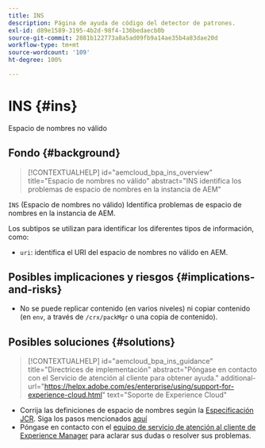 ```yaml
---
title: INS
description: Página de ayuda de código del detector de patrones.
exl-id: d89e1589-3195-4b2d-98f4-136bedaecb0b
source-git-commit: 2881b122773a8a5ad09fb9a14ae35b4a83dae20d
workflow-type: tm+mt
source-wordcount: '109'
ht-degree: 100%

---
```


# INS {#ins}

Espacio de nombres no válido

## Fondo {#background}

>[!CONTEXTUALHELP]
>id="aemcloud_bpa_ins_overview"
>title="Espacio de nombres no válido"
>abstract="INS identifica los problemas de espacio de nombres en la instancia de AEM"

`INS` (Espacio de nombres no válido) Identifica problemas de espacio de nombres en la instancia de AEM.

Los subtipos se utilizan para identificar los diferentes tipos de información, como:

* `uri`: identifica el URI del espacio de nombres no válido en AEM.

## Posibles implicaciones y riesgos {#implications-and-risks}

* No se puede replicar contenido (en varios niveles) ni copiar contenido (en `env`, a través de `/crx/packMgr` o una copia de contenido).

## Posibles soluciones {#solutions}

>[!CONTEXTUALHELP]
>id="aemcloud_bpa_ins_guidance"
>title="Directrices de implementación"
>abstract="Póngase en contacto con el Servicio de atención al cliente para obtener ayuda."
>additional-url="https://helpx.adobe.com/es/enterprise/using/support-for-experience-cloud.html" text="Soporte de Experience Cloud"

* Corrija las definiciones de espacio de nombres según la [Especificación JCR](https://developer.adobe.com/experience-manager/reference-materials/spec/jcr/1.0/4.5_Namespaces.html?lang=es). Siga los pasos mencionados [aquí](https://experienceleaguecommunities.adobe.com/t5/adobe-experience-manager/how-can-i-delete-a-namespace-created-in-crx/td-p/225163)
* Póngase en contacto con el [equipo de servicio de atención al cliente de Experience Manager](https://helpx.adobe.com/es/enterprise/using/support-for-experience-cloud.html) para aclarar sus dudas o resolver sus problemas.
